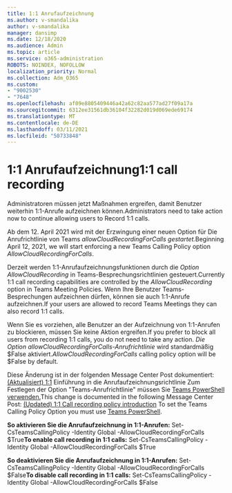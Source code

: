 ```yaml
---
title: 1:1 Anrufaufzeichnung
ms.author: v-smandalika
author: v-smandalika
manager: dansimp
ms.date: 12/18/2020
ms.audience: Admin
ms.topic: article
ms.service: o365-administration
ROBOTS: NOINDEX, NOFOLLOW
localization_priority: Normal
ms.collection: Adm_O365
ms.custom:
- "9002530"
- "7648"
ms.openlocfilehash: af09e8805409446a42a62c82aa577ad27f09a17a
ms.sourcegitcommit: 6312ee31561db36104f32282d019d069ede69174
ms.translationtype: MT
ms.contentlocale: de-DE
ms.lasthandoff: 03/11/2021
ms.locfileid: "50733848"
---
```

# <a name="11-call-recording"></a><span data-ttu-id="1a8b4-102">1:1 Anrufaufzeichnung</span><span class="sxs-lookup"><span data-stu-id="1a8b4-102">1:1 call recording</span></span>

<span data-ttu-id="1a8b4-103">Administratoren müssen jetzt Maßnahmen ergreifen, damit Benutzer weiterhin 1:1-Anrufe aufzeichnen können.</span><span class="sxs-lookup"><span data-stu-id="1a8b4-103">Administrators need to take action now to continue allowing users to Record 1:1 calls.</span></span>
 
<span data-ttu-id="1a8b4-104">Ab dem 12. April 2021 wird mit der Erzwingung einer neuen Option für Die Anrufrichtlinie von Teams *allowCloudRecordingForCalls gestartet.*</span><span class="sxs-lookup"><span data-stu-id="1a8b4-104">Beginning April 12, 2021, we will start enforcing a new Teams Calling Policy option *AllowCloudRecordingForCalls*.</span></span> 

<span data-ttu-id="1a8b4-105">Derzeit werden 1:1-Anrufaufzeichnungsfunktionen durch die *Option AllowCloudRecording* in Teams-Besprechungsrichtlinien gesteuert.</span><span class="sxs-lookup"><span data-stu-id="1a8b4-105">Currently 1:1 call recording capabilities are controlled by the *AllowCloudRecording* option in Teams Meeting Policies.</span></span> <span data-ttu-id="1a8b4-106">Wenn Ihre Benutzer Teams-Besprechungen aufzeichnen dürfen, können sie auch 1:1-Anrufe aufzeichnen.</span><span class="sxs-lookup"><span data-stu-id="1a8b4-106">If your users are allowed to record Teams Meetings they can also record 1:1 calls.</span></span>

<span data-ttu-id="1a8b4-107">Wenn Sie es vorziehen, alle Benutzer an der Aufzeichnung von 1:1-Anrufen zu blockieren, müssen Sie keine Aktion ergreifen.</span><span class="sxs-lookup"><span data-stu-id="1a8b4-107">If you prefer to block all users from recording 1:1 calls, you do not need to take any action.</span></span> <span data-ttu-id="1a8b4-108">*Die Option allowCloudRecordingForCalls-Anrufrichtlinie* wird standardmäßig $False aktiviert.</span><span class="sxs-lookup"><span data-stu-id="1a8b4-108">*AllowCloudRecordingForCalls* calling policy option will be $False by default.</span></span>

<span data-ttu-id="1a8b4-109">Diese Änderung ist in der folgenden Message Center Post dokumentiert: [(Aktualisiert) 1:1](https://portal.microsoft.com/Adminportal/Home?ref=MessageCenter/:/messages/MC238796) Einführung in die Anrufaufzeichnungsrichtlinie Zum Festlegen der Option "Teams-Anrufrichtlinie" müssen Sie [Teams PowerShell verwenden.](https://docs.microsoft.com/microsoftteams/teams-powershell-install)</span><span class="sxs-lookup"><span data-stu-id="1a8b4-109">This change is documented in the following Message Center Post: [(Updated) 1:1 Call recording policy introduction](https://portal.microsoft.com/Adminportal/Home?ref=MessageCenter/:/messages/MC238796) To set the Teams Calling Policy Option you must use [Teams PowerShell](https://docs.microsoft.com/microsoftteams/teams-powershell-install).</span></span>

<span data-ttu-id="1a8b4-110">**So aktivieren Sie die Anrufaufzeichnung in 1:1-Anrufen:** Set-CsTeamsCallingPolicy -Identity Global -AllowCloudRecordingForCalls $True</span><span class="sxs-lookup"><span data-stu-id="1a8b4-110">**To enable call recording in 1:1 calls:** Set-CsTeamsCallingPolicy -Identity Global -AllowCloudRecordingForCalls $True</span></span>

<span data-ttu-id="1a8b4-111">**So deaktivieren Sie die Anrufaufzeichnung in 1:1-Anrufen:** Set-CsTeamsCallingPolicy -Identity Global -AllowCloudRecordingForCalls $False</span><span class="sxs-lookup"><span data-stu-id="1a8b4-111">**To disable call recording in 1:1 calls:** Set-CsTeamsCallingPolicy -Identity Global -AllowCloudRecordingForCalls $False</span></span>

